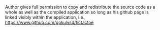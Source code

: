 Author gives full permission to copy and redistribute the source code as a whole as well as the compiled application so long as his github page is linked visibly within the application, i.e., https://www.github.com/gokulvsd/tictactoe
